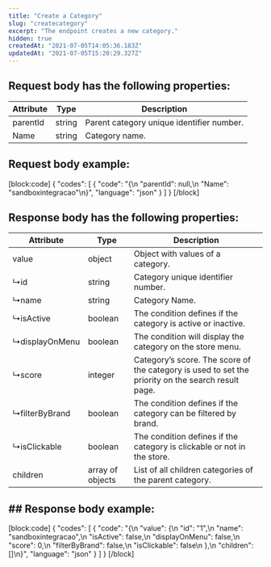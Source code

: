 ```yaml
---
title: "Create a Category"
slug: "createcategory"
excerpt: "The endpoint creates a new category."
hidden: true
createdAt: "2021-07-05T14:05:36.183Z"
updatedAt: "2021-07-05T15:20:29.327Z"
---
```

## Request body has the following properties:

| Attribute      | Type   | Description                               |
| -------------- | ------ | ----------------------------------------- |
| parentId | string | Parent category unique identifier number. |
| Name           | string | Category name.                            |

## Request body example:
[block:code]
{
  "codes": [
    {
      "code": "{\n    \"parentId\": null,\n    \"Name\": \"sandboxintegracao\"\n}",
      "language": "json"
    }
  ]
}
[/block]
## Response body has the following properties:

| Attribute      | Type             | Description                                                                                        |
| -------------- | ---------------- | -------------------------------------------------------------------------------------------------- |
| value          | object           | Object with values of a category.                                                                  |
| ↳id            | string           | Category unique identifier number.                                                                 |
| ↳name          | string           | Category Name.                                                                                     |
| ↳isActive      | boolean          | The condition defines if the category is active or inactive.                                       |
| ↳displayOnMenu | boolean          | The condition will display the category on the store menu.                                         |
| ↳score         | integer          | Category’s score. The score of the category is used to set the priority on the search result page. |
| ↳filterByBrand | boolean          | The condition defines if the category can be filtered by brand.                                    |
| ↳isClickable   | boolean          | The condition defines if the category is clickable or not in the store.                            |
| children       | array of objects | List of all children categories of the parent category.                                            |

## ## Response body example:
[block:code]
{
  "codes": [
    {
      "code": "{\n    \"value\": {\n        \"id\": \"1\",\n        \"name\": \"sandboxintegracao\",\n        \"isActive\": false,\n        \"displayOnMenu\": false,\n        \"score\": 0,\n        \"filterByBrand\": false,\n        \"isClickable\": false\n    },\n    \"children\": []\n}",
      "language": "json"
    }
  ]
}
[/block]